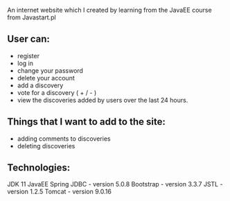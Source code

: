 An internet website which I created by learning from the JavaEE course from Javastart.pl

## User can:

- register
- log in
- change your password
- delete your account
- add a discovery
- vote for a discovery ( + / - ) 
- view the discoveries added by users over the last 24 hours.

## Things that I want to add to the site:
- adding comments to discoveries
- deleting discoveries


## Technologies: 

JDK 11
JavaEE
Spring JDBC - version 5.0.8
Bootstrap - version 3.3.7
JSTL - version 1.2.5
Tomcat - version 9.0.16
